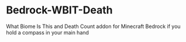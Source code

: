 # Bedrock-WBIT-Death
What Biome Is This and Death Count addon  for Minecraft Bedrock if you hold a compass in your main hand
